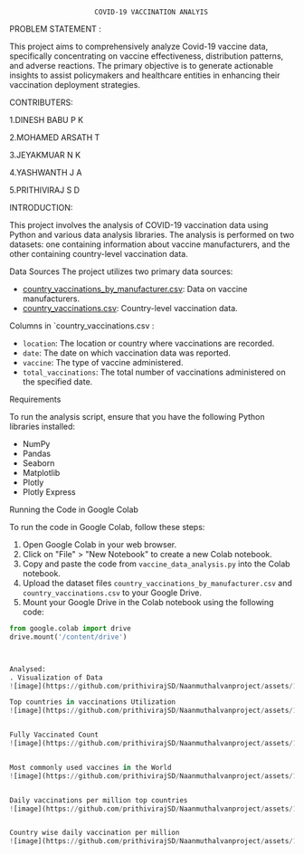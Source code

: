                          COVID-19 VACCINATION ANALYIS  

PROBLEM STATEMENT : 

This project aims to comprehensively analyze Covid-19 vaccine data, specifically concentrating on vaccine effectiveness, distribution patterns, and adverse reactions. The primary objective is to generate actionable insights to assist policymakers and healthcare entities in enhancing their vaccination deployment strategies.
 
CONTRIBUTERS:

1.DINESH BABU P K

2.MOHAMED ARSATH T

3.JEYAKMUAR N K

4.YASHWANTH  J A

5.PRITHIVIRAJ  S D

INTRODUCTION:

This project involves the analysis of COVID-19 vaccination data using Python and various data analysis libraries. The analysis is performed on two datasets: one containing information about vaccine manufacturers, and the other containing country-level vaccination data.
              
Data Sources
The project utilizes two primary data sources:
- [country_vaccinations_by_manufacturer.csv](data/country_vaccinations_by_manufacturer.csv): Data on vaccine manufacturers.
- [country_vaccinations.csv](data/country_vaccinations.csv): Country-level vaccination data.




Columns in `country_vaccinations.csv :

- `location`: The location or country where vaccinations are recorded.
- `date`: The date on which vaccination data was reported.
- `vaccine`: The type of vaccine administered.
- `total_vaccinations`: The total number of vaccinations administered on the specified date.

 Requirements

To run the analysis script, ensure that you have the following Python libraries installed:
- NumPy
- Pandas
- Seaborn
- Matplotlib
- Plotly
- Plotly Express

Running the Code in Google Colab

To run the code in Google Colab, follow these steps:

1. Open Google Colab in your web browser.
2. Click on "File" > "New Notebook" to create a new Colab notebook.
3. Copy and paste the code from `vaccine_data_analysis.py` into the Colab notebook.
4. Upload the dataset files `country_vaccinations_by_manufacturer.csv` and `country_vaccinations.csv` to your Google Drive.
5. Mount your Google Drive in the Colab notebook using the following code:

```python
from google.colab import drive
drive.mount('/content/drive')



Analysed: 
. Visualization of Data
![image](https://github.com/prithivirajSD/Naanmuthalvanproject/assets/118063853/b5948549-0897-4ed8-8118-1a0730a050a4)

Top countries in vaccinations Utilization
![image](https://github.com/prithivirajSD/Naanmuthalvanproject/assets/118063853/3f0b69b0-31a1-4518-9e70-3452a3c7ec82)


Fully Vaccinated Count
![image](https://github.com/prithivirajSD/Naanmuthalvanproject/assets/118063853/cd927c79-abf9-4ef1-8892-b32bdac3cc37)


Most commonly used vaccines in the World
![image](https://github.com/prithivirajSD/Naanmuthalvanproject/assets/118063853/45dc8c8e-5e19-4704-b31a-1a802bd5223c)


Daily vaccinations per million top countries
![image](https://github.com/prithivirajSD/Naanmuthalvanproject/assets/118063853/df0698df-2f26-400e-9ec7-be0324194c97)


Country wise daily vaccination per million
![image](https://github.com/prithivirajSD/Naanmuthalvanproject/assets/118063853/d8fcb4b1-0a99-4e59-a018-2460b448295d)

